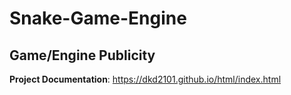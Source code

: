 # Snake-Game-Engine
## Game/Engine Publicity

**Project Documentation**: https://dkd2101.github.io/html/index.html
